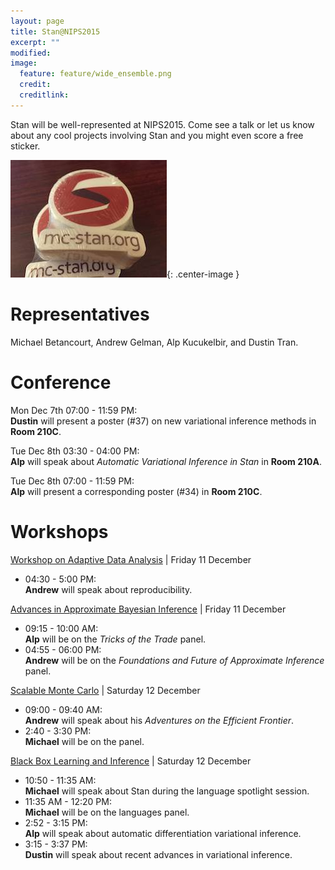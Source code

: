 ```yaml
---
layout: page
title: Stan@NIPS2015
excerpt: ""
modified:
image:
  feature: feature/wide_ensemble.png
  credit:
  creditlink:
---
```


Stan will be well-represented at NIPS2015.  Come see a talk
or let us know about any cool projects involving Stan and you 
might even score a free sticker.

![LogoSticker](/images/logo_stickers.jpg){: .center-image }


Representatives
============

Michael Betancourt, Andrew Gelman, Alp Kucukelbir, and Dustin Tran.


Conference
======

Mon Dec 7th 07:00 - 11:59 PM:  
**Dustin** will present a poster (#37) on new 
variational inference methods in **Room 210C**.

Tue Dec 8th 03:30 - 04:00 PM:  
**Alp** will speak about _Automatic Variational
Inference in Stan_ in **Room 210A**.

Tue Dec 8th 07:00 - 11:59 PM:   
**Alp** will present a corresponding poster (#34) in 
**Room 210C**.


Workshops
======

[Workshop on Adaptive Data Analysis](http://wadapt.org) |
Friday 11 December

* 04:30 - 5:00 PM:  
**Andrew** will speak about reproducibility.

[Advances in Approximate Bayesian Inference](http://approximateinference.org) |
Friday 11 December

* 09:15 - 10:00 AM:  
**Alp** will be on the _Tricks of the Trade_ panel.
* 04:55 - 06:00 PM:  
**Andrew** will be on the _Foundations and Future of Approximate Inference_ panel.

[Scalable Monte Carlo](http://babaks.github.io/ScalableMonteCarlo/) |
Saturday 12 December

* 09:00 - 09:40 AM:  
**Andrew** will speak about his _Adventures on the Efficient Frontier_.
* 2:40 - 3:30 PM:  
**Michael** will be on the panel.

[Black Box Learning and Inference](http://www.blackboxworkshop.org) |
Saturday 12 December

* 10:50 - 11:35 AM:  
**Michael** will speak about Stan during the language spotlight session.
* 11:35 AM - 12:20 PM:  
**Michael** will be on the languages panel.
* 2:52 - 3:15 PM:  
**Alp** will speak about automatic differentiation variational inference.
* 3:15 - 3:37 PM:  
**Dustin** will speak about recent advances in variational inference.




















